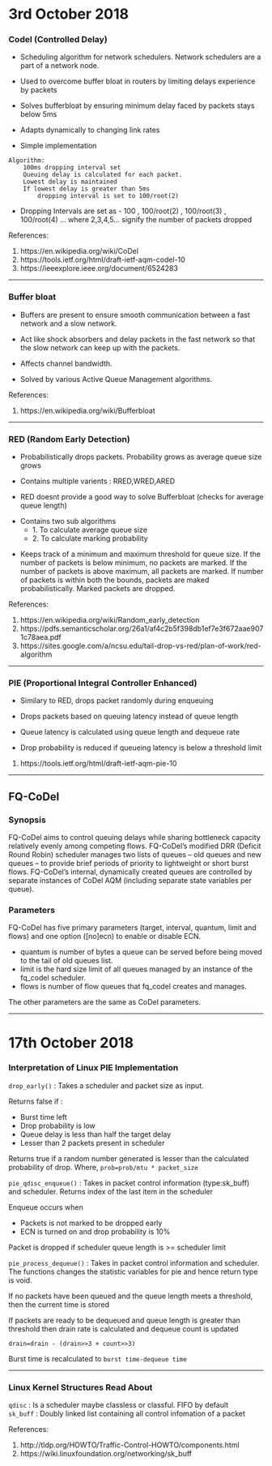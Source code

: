 <h1>3rd October 2018</h1>


<h3>Codel (Controlled Delay)</h3>

- Scheduling algorithm for network schedulers. Network schedulers are a part of a network node.

- Used to overcome buffer bloat in routers by limiting delays experience by packets

 - Solves bufferbloat by ensuring minimum delay faced by packets stays below 5ms

- Adapts dynamically to changing link rates

- Simple implementation

```
Algorithm:
	100ms dropping interval set
	Queuing delay is calculated for each packet.
	Lowest delay is maintained
	If lowest delay is greater than 5ms 
		dropping interval is set to 100/root(2) 
```

- Dropping Intervals are set as - 100 , 100/root(2) , 100/root(3) , 100/root(4) ... where 2,3,4,5... signify the number of packets dropped

References:
<ol>
	<li> https://en.wikipedia.org/wiki/CoDel </li>
	<li> https://tools.ietf.org/html/draft-ietf-aqm-codel-10 </li>
	<li> https://ieeexplore.ieee.org/document/6524283 </li>
</ol>

-----------------------------------------------------------------------

<h3>Buffer bloat</h3>

- Buffers are present to ensure smooth communication between a fast network and a slow network. 

- Act like shock absorbers and delay packets in the fast network so that the slow network can keep up with the packets. 

- Affects channel bandwidth.

- Solved by various Active Queue Management algorithms.


References:

<ol>
	<li> https://en.wikipedia.org/wiki/Bufferbloat </li>
</ol>

----------------------------------------------------------------------
<h3>RED (Random Early Detection)</h3>

- Probabilistically drops packets. Probability grows as average queue size grows

- Contains multiple varients : RRED,WRED,ARED

- RED doesnt provide a good way to solve Bufferbloat (checks for average queue length)


<ul>
	<li>
	Contains two sub algorithms
	<ul>
		<li>1. To calculate average queue size</li>
		<li>2. To calculate marking probability</li>
	</ul>
	</li>
</ul>

- Keeps track of a minimum and maximum threshold for queue size. If the  number of packets is below minimum, no packets are marked. If the number of packets is above maximum, all packets are marked. If number of packets is within both the bounds, packets are maked probabilistically. Marked packets are dropped.

References:
<ol>
	<li> https://en.wikipedia.org/wiki/Random_early_detection </li>
	<li> https://pdfs.semanticscholar.org/26a1/af4c2b5f398db1ef7e3f672aae9071c78aea.pdf</li>
	<li> https://sites.google.com/a/ncsu.edu/tail-drop-vs-red/plan-of-work/red-algorithm </li>
</ol>

----------------------------------------------------------------------
<h3>PIE (Proportional Integral Controller Enhanced)</h3>

- Similary to RED, drops packet randomly during enqueuing 

- Drops packets based on queuing latency instead of queue length

- Queue latency is calculated using queue length and dequeue rate

- Drop probability is reduced if queueing latency is below a threshold limit

<ol>
	<li> https://tools.ietf.org/html/draft-ietf-aqm-pie-10 </li>
</ol>
 

----------------------------------------------------------------------
## FQ-CoDel

### Synopsis
FQ-CoDel aims to control queuing delays while sharing bottleneck capacity relatively evenly among competing flows. FQ-CoDel’s modified DRR (Deficit Round Robin) scheduler manages two lists of queues – old queues and new queues – to provide brief periods of priority to lightweight or short burst flows. FQ-CoDel’s internal, dynamically created queues are controlled by separate instances of CoDel AQM (including separate state variables per queue).

### Parameters
FQ-CoDel has five primary parameters (target, interval, quantum, limit and flows) and one option ([no]ecn) to enable or disable ECN. 
- quantum is number of bytes a queue can be served before being moved to the tail of old queues list. 
- limit is the hard size limit of all queues managed by an instance of the fq_codel scheduler. 
-  flows is number of flow queues that fq_codel creates and manages.

 The other parameters are the same as CoDel parameters.

__________________________________________________________
<h1>17th October 2018</h1>


<h3> Interpretation of Linux PIE Implementation  </h3>

`drop_early()` : Takes a scheduler and packet size as input. 

Returns false if :

- Burst time left
- Drop probability is low
- Queue delay is less than half the target delay
- Lesser than 2 packets present in scheduler

Returns true if a random number generated is lesser than the calculated probability of drop. Where,
`prob=prob/mtu * packet_size`

`pie_qdisc_enqueue()` : Takes in packet control information (type:sk_buff) and scheduler. Returns index of the last item in the scheduler

Enqueue occurs when 
- Packets is not marked to be dropped early
- ECN is turned on and drop probability is 10%

Packet is dropped if scheduler queue length is >= scheduler limit


`pie_process_dequeue()` : Takes in packet control information and scheduler. The functions changes the statistic variables for pie and hence return type is void.

If no packets have been queued and the queue length meets a threshold, then the current time is stored

If packets are ready to be dequeued and queue length is greater than threshold then drain rate is calculated and dequeue count is updated

`drain=drain - (drain>>3 + count>>3)`

Burst time is recalculated to `burst time-dequeue time`

-----------------------

<h3>Linux Kernel Structures Read About</h3>

`qdisc` : Is a scheduler maybe classless or classful. FIFO by default <br/>
`sk_buff` : Doubly linked list containing all control infomation of a packet



References:
<ol>
	<li> http://tldp.org/HOWTO/Traffic-Control-HOWTO/components.html</li>
	<li> https://wiki.linuxfoundation.org/networking/sk_buff</li>
</ol>

